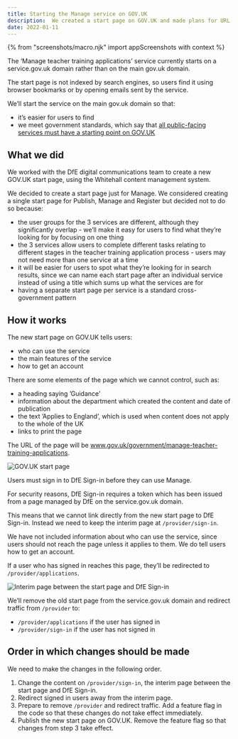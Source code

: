 ```yaml
---
title: Starting the Manage service on GOV.UK
description:  We created a start page on GOV.UK and made plans for URL redirects and content changes within Manage.
date: 2022-01-11
---
```


{% from "screenshots/macro.njk" import appScreenshots with context %}

The ‘Manage teacher training applications’ service currently starts on a service.gov.uk domain rather than on the main gov.uk domain.

The start page is not indexed by search engines, so users find it using browser bookmarks or by opening emails sent by the service.

We’ll start the service on the main gov.uk domain so that:

- it’s easier for users to find
- we meet government standards, which say that [all public-facing services must have a starting point on GOV.UK](https://www.gov.uk/service-manual/service-assessments/get-your-service-on-govuk)

## What we did

We worked with the DfE digital communications team to create a new GOV.UK start page, using the Whitehall content management system.

We decided to create a start page just for Manage. We considered creating a single start page for Publish, Manage and Register but decided not to do so because:

- the user groups for the 3 services are different, although they significantly overlap - we’ll make it easy for users to find what they’re looking for by focusing on one thing
- the 3 services allow users to complete different tasks relating to different stages in the teacher training application process - users may not need more than one service at a time
- it will be easier for users to spot what they’re looking for in search results, since we can name each start page after an individual service instead of using a title which sums up what the services are for
- having a separate start page per service is a standard cross-government pattern

## How it works

The new start page on GOV.UK tells users:

- who can use the service
- the main features of the service
- how to get an account

There are some elements of the page which we cannot control, such as:

- a heading saying ’Guidance’
- information about the department which created the content and date of publication
- the text ’Applies to England’, which is used when content does not apply to the whole of the UK
- links to print the page

The URL of the page will be www.gov.uk/government/manage-teacher-training-applications.

![GOV.UK start page](govuk-start-page.png "GOV.UK start page")

Users must sign in to DfE Sign-in before they can use Manage.

For security reasons, DfE Sign-in requires a token which has been issued from a page managed by DfE on the service.gov.uk domain.

This means that we cannot link directly from the new start page to DfE Sign-in. Instead we need to keep the interim page at `/provider/sign-in`.

We have not included information about who can use the service, since users should not reach the page unless it applies to them. We do tell users how to get an account.

If a user who has signed in reaches this page, they’ll be redirected to `/provider/applications`.

![Interim page between the start page and DfE Sign-in](interim-page.png "Interim page between the start page and DfE Sign-in")

We’ll remove the old start page from the service.gov.uk domain and redirect traffic from `/provider` to:

- `/provider/applications` if the user has signed in
- `/provider/sign-in` if the user has not signed in

## Order in which changes should be made

We need to make the changes in the following order.

1. Change the content on `/provider/sign-in`, the interim page between the start page and DfE Sign-in.
2. Redirect signed in users away from the interim page.
3. Prepare to remove `/provider` and redirect traffic. Add a feature flag in the code so that these changes do not take effect immediately.
4. Publish the new start page on GOV.UK. Remove the feature flag so that changes from step 3 take effect.

